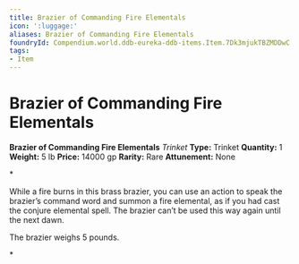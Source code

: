 ```yaml
---
title: Brazier of Commanding Fire Elementals
icon: ':luggage:'
aliases: Brazier of Commanding Fire Elementals
foundryId: Compendium.world.ddb-eureka-ddb-items.Item.7Dk3mjukTBZMDDwC
tags:
- Item
---
```


# Brazier of Commanding Fire Elementals

**Brazier of Commanding Fire Elementals**
_Trinket_
**Type:** Trinket
**Quantity:** 1
**Weight:** 5 lb
**Price:** 14000 gp
**Rarity:** Rare
**Attunement:** None

*<p>While a fire burns in this brass brazier, you can use an action to speak the brazier’s command word and summon a fire elemental, as if you had cast the conjure elemental spell. The brazier can’t be used this way again until the next dawn.

The brazier weighs 5 pounds.</p>*